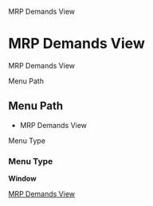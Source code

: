 
MRP Demands View
# MRP Demands View


MRP Demands View

Menu Path
## Menu Path



- MRP Demands View

Menu Type
### Menu Type

**Window**


[MRP Demands View](functional-guide/window/window-mrp-demands-view.md)